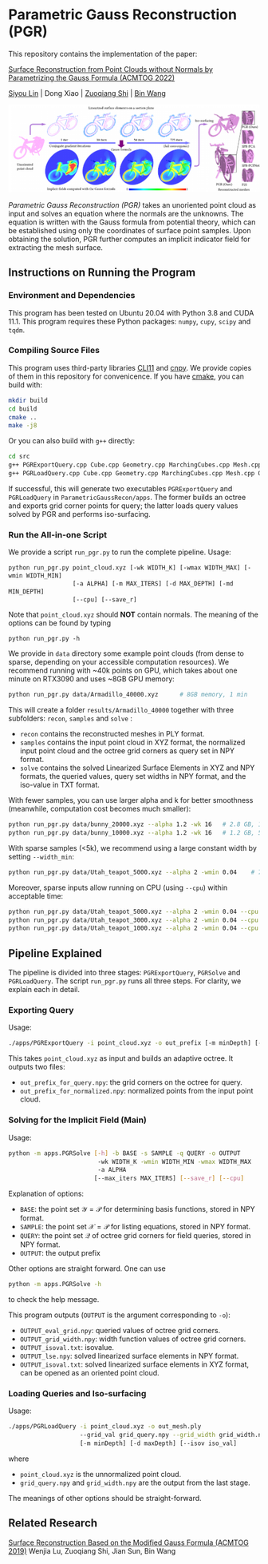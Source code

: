 # Parametric Gauss Reconstruction (PGR)
This repository contains the implementation of the paper:

[Surface Reconstruction from Point Clouds without Normals by Parametrizing the Gauss Formula (ACMTOG 2022)](https://dl.acm.org/doi/10.1145/3554730)

[Siyou Lin](https://jsnln.github.io/) | Dong Xiao | [Zuoqiang Shi](https://shizqi.github.io/) | [Bin Wang](https://binwangthss.github.io/)

![](assets/pgr_teaser.png)

*Parametric Gauss Reconstruction (PGR)* takes an unoriented point cloud as input and solves an equation where the normals are the unknowns. The equation is written with the Gauss formula from potential theory, which can be established using only the coordinates of surface point samples. Upon obtaining the solution, PGR further computes an implicit indicator field for extracting the mesh surface.   

## Instructions on Running the Program

### Environment and Dependencies

This program has been tested on Ubuntu 20.04 with Python 3.8 and CUDA 11.1.  This program requires these Python packages: `numpy`, `cupy`, `scipy` and `tqdm`.

### Compiling Source Files

This program uses third-party libraries [CLI11](https://github.com/CLIUtils/CLI11) and [cnpy](https://github.com/rogersce/cnpy). We provide copies of them in this repository for convenicence. If you have [cmake](https://cmake.org/), you can build with:

```bash
mkdir build
cd build
cmake ..
make -j8
```

Or you can also build with `g++` directly:

```bash
cd src
g++ PGRExportQuery.cpp Cube.cpp Geometry.cpp MarchingCubes.cpp Mesh.cpp Octnode.cpp Octree.cpp ply.cpp plyfile.cpp cnpy/cnpy.cpp -ICLI11 -o ../apps/PGRExportQuery -lz -O2
g++ PGRLoadQuery.cpp Cube.cpp Geometry.cpp MarchingCubes.cpp Mesh.cpp Octnode.cpp Octree.cpp ply.cpp plyfile.cpp cnpy/cnpy.cpp -ICLI11 -o ../apps/PGRLoadQuery -lz -O2
```

If successful, this will generate two executables `PGRExportQuery` and `PGRLoadQuery` in `ParametricGaussRecon/apps`. The former builds an octree and exports grid corner points for query; the latter loads query values solved by PGR and performs iso-surfacing.

### Run the All-in-one Script

We provide a script `run_pgr.py` to run the complete pipeline. Usage:

```
python run_pgr.py point_cloud.xyz [-wk WIDTH_K] [-wmax WIDTH_MAX] [-wmin WIDTH_MIN]
                  [-a ALPHA] [-m MAX_ITERS] [-d MAX_DEPTH] [-md MIN_DEPTH]
                  [--cpu] [--save_r]
```

Note that `point_cloud.xyz` should __NOT__ contain normals. The meaning of the options can be found by typing

````
python run_pgr.py -h
````

We provide in `data` directory some example point clouds (from dense to sparse, depending on your accessible computation resources). We recommend running with ~40k points on GPU, which takes about one minute on RTX3090 and uses ~8GB GPU memory:

```bash
python run_pgr.py data/Armadillo_40000.xyz		# 8GB memory, 1 min
```

This will create a folder `results/Armadillo_40000` together with three subfolders: `recon`, `samples` and `solve` :

- `recon` contains the reconstructed meshes in PLY format.
- `samples` contains the input point cloud in XYZ format, the normalized input point cloud and the octree grid corners as query set in NPY format.
- `solve` contains the solved Linearized Surface Elements in XYZ and NPY formats, the queried values, query set widths in NPY format, and the iso-value in TXT format.

With fewer samples, you can use larger alpha and k for better smoothness (meanwhile, computation cost becomes much smaller):

```bash
python run_pgr.py data/bunny_20000.xyz --alpha 1.2 -wk 16	# 2.8 GB, 12 sec
python run_pgr.py data/bunny_10000.xyz --alpha 1.2 -wk 16	# 1.2 GB, 5 sec
```

With sparse samples (<5k), we recommend using a large constant width by setting `--width_min`:

```bash
python run_pgr.py data/Utah_teapot_5000.xyz --alpha 2 -wmin 0.04	# 700 MB, 1.7 sec
```

Moreover, sparse inputs allow running on CPU (using `--cpu`) within acceptable time:

```bash
python run_pgr.py data/Utah_teapot_5000.xyz --alpha 2 -wmin 0.04 --cpu	# 67 sec
python run_pgr.py data/Utah_teapot_3000.xyz --alpha 2 -wmin 0.04 --cpu	# 19 sec
python run_pgr.py data/Utah_teapot_1000.xyz --alpha 2 -wmin 0.04 --cpu	# 1.6 sec
```



## Pipeline Explained

The pipeline is divided into three stages: `PGRExportQuery`, `PGRSolve` and `PGRLoadQuery`. The script `run_pgr.py` runs all three steps. For clarity, we explain each in detail. 

### Exporting Query

Usage:

```bash
./apps/PGRExportQuery -i point_cloud.xyz -o out_prefix [-m minDepth] [-d maxDepth]
```

This takes `point_cloud.xyz` as input and builds an adaptive octree. It outputs two files:

- `out_prefix_for_query.npy`: the grid corners on the octree for query.
- `out_prefix_for_normalized.npy`: normalized points from the input point cloud.

### Solving for the Implicit Field (Main)

Usage:

```bash
python -m apps.PGRSolve [-h] -b BASE -s SAMPLE -q QUERY -o OUTPUT
						 -wk WIDTH_K -wmin WIDTH_MIN -wmax WIDTH_MAX
						 -a ALPHA
						[--max_iters MAX_ITERS] [--save_r] [--cpu]
```

Explanation of options:

- `BASE`: the point set $\mathcal{Y}=\mathcal{P}$ for determining basis functions, stored in NPY format.
- `SAMPLE`: the point set $\mathcal{X}=\mathcal{P}$ for listing equations, stored in NPY format.
- `QUERY`: the point set $\mathcal{Q}$ of octree grid corners for field queries, stored in NPY format.
- `OUTPUT`: the output prefix

Other options are straight forward. One can use

```bash
python -m apps.PGRSolve -h
```

to check the help message.

This program outputs (`OUTPUT` is the argument corresponding to `-o`):

- `OUTPUT_eval_grid.npy`: queried values of octree grid corners.
- `OUTPUT_grid_width.npy`: width function values of octree grid corners.
- `OUTPUT_isoval.txt`: isovalue.
- `OUTPUT_lse.npy`: solved linearized surface elements in NPY format.
- `OUTPUT_isoval.txt`: solved linearized surface elements in XYZ format, can be opened as an oriented point cloud.

### Loading Queries and Iso-surfacing

Usage:

```bash
./apps/PGRLoadQuery -i point_cloud.xyz -o out_mesh.ply
					--grid_val grid_query.npy --grid_width grid_width.npy
					[-m minDepth] [-d maxDepth] [--isov iso_val]
```

where

- `point_cloud.xyz` is the unnormalized point cloud.
- `grid_query.npy` and `grid_width.npy` are the output from the last stage.

The meanings of other options should be straight-forward.

## Related Research

[Surface Reconstruction Based on the Modified Gauss Formula  (ACMTOG 2019)](https://doi.org/10.1145/3233984)
Wenjia Lu, Zuoqiang Shi, Jian Sun,  Bin Wang


